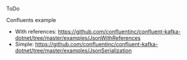 ToDo

Confluents example
- With references: https://github.com/confluentinc/confluent-kafka-dotnet/tree/master/examples/JsonWithReferences
- Simple: https://github.com/confluentinc/confluent-kafka-dotnet/tree/master/examples/JsonSerialization
